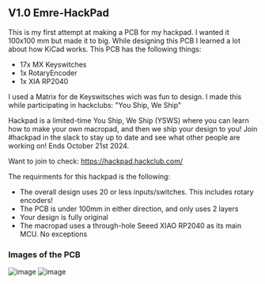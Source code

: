 ## V1.0 Emre-HackPad
This is my first attempt at making a PCB for my hackpad. I wanted it 100x100 mm but made it to big. While designing this PCB I learned a lot about how KiCad works. This PCB has the following things:
- 17x MX Keyswitches
- 1x RotaryEncoder
- 1x XIA RP2040

I used a Matrix for de Keyswitsches wich was fun to design. I made this while participating in hackclubs: "You Ship, We Ship"

Hackpad is a limited-time You Ship, We Ship (YSWS) where you can learn how to make your own macropad, and then we ship your design to you! Join #hackpad in the slack to stay up to date and see what other people are working on! Ends October 21st 2024. 

Want to join to check: https://hackpad.hackclub.com/

The requirments for this hackpad is the following: 
- The overall design uses 20 or less inputs/switches. This includes rotary encoders!
- The PCB is under 100mm in either direction, and only uses 2 layers
- Your design is fully original
- The macropad uses a through-hole Seeed XIAO RP2040 as its main MCU. No exceptions

### Images of the PCB
![image](https://github.com/user-attachments/assets/5dff2e5b-c712-49f8-806f-346b5a77a713)
![image](https://github.com/user-attachments/assets/b1905c0a-6936-4d55-a761-2edb2d25cc9b)

